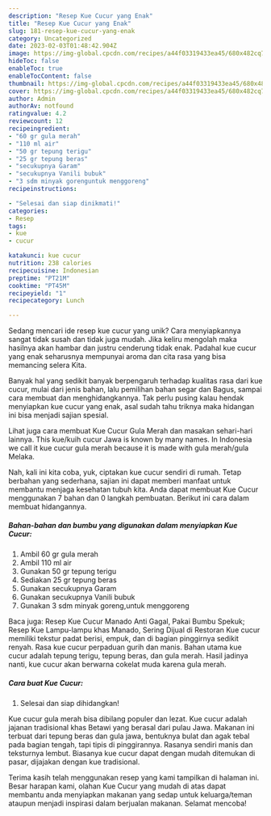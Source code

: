 ```yaml
---
description: "Resep Kue Cucur yang Enak"
title: "Resep Kue Cucur yang Enak"
slug: 181-resep-kue-cucur-yang-enak
category: Uncategorized
date: 2023-02-03T01:48:42.904Z
image: https://img-global.cpcdn.com/recipes/a44f03319433ea45/680x482cq70/kue-cucur-foto-resep-utama.jpg
hideToc: false
enableToc: true
enableTocContent: false
thumbnail: https://img-global.cpcdn.com/recipes/a44f03319433ea45/680x482cq70/kue-cucur-foto-resep-utama.jpg
cover: https://img-global.cpcdn.com/recipes/a44f03319433ea45/680x482cq70/kue-cucur-foto-resep-utama.jpg
author: Admin
authorAv: notfound
ratingvalue: 4.2
reviewcount: 12
recipeingredient:
- "60 gr gula merah"
- "110 ml air"
- "50 gr tepung terigu"
- "25 gr tepung beras"
- "secukupnya Garam"
- "secukupnya Vanili bubuk"
- "3 sdm minyak gorenguntuk menggoreng"
recipeinstructions:

- "Selesai dan siap dinikmati!"
categories:
- Resep
tags:
- kue
- cucur

katakunci: kue cucur 
nutrition: 238 calories
recipecuisine: Indonesian
preptime: "PT21M"
cooktime: "PT45M"
recipeyield: "1"
recipecategory: Lunch

---
```





Sedang mencari ide resep kue cucur yang unik? Cara menyiapkannya sangat tidak susah dan tidak juga mudah. Jika keliru mengolah maka hasilnya akan hambar dan justru cenderung tidak enak. Padahal kue cucur yang enak seharusnya mempunyai aroma dan cita rasa yang bisa memancing selera Kita.





Banyak hal yang sedikit banyak berpengaruh terhadap kualitas rasa dari kue cucur, mulai dari jenis bahan, lalu pemilihan bahan segar dan Bagus, sampai cara membuat dan menghidangkannya. Tak perlu pusing kalau hendak menyiapkan kue cucur yang enak,      asal sudah tahu triknya maka hidangan ini bisa menjadi sajian spesial.














Lihat juga cara membuat Kue Cucur Gula Merah dan masakan sehari-hari lainnya. This kue/kuih cucur Jawa is known by many names. In Indonesia we call it kue cucur gula merah because it is made with gula merah/gula Melaka.






Nah, kali ini kita coba, yuk, ciptakan kue cucur sendiri di rumah. Tetap berbahan yang sederhana, sajian ini dapat memberi manfaat untuk membantu menjaga kesehatan tubuh kita. Anda dapat membuat Kue Cucur menggunakan 7 bahan dan 0 langkah pembuatan. Berikut ini cara dalam membuat hidangannya.

<!--inarticleads1-->

##### Bahan-bahan dan bumbu yang digunakan dalam menyiapkan Kue Cucur:

1. Ambil 60 gr gula merah
1. Ambil 110 ml air
1. Gunakan 50 gr tepung terigu
1. Sediakan 25 gr tepung beras
1. Gunakan secukupnya Garam
1. Gunakan secukupnya Vanili bubuk
1. Gunakan 3 sdm minyak goreng,untuk menggoreng


Baca juga: Resep Kue Cucur Manado Anti Gagal, Pakai Bumbu Spekuk; Resep Kue Lampu-lampu khas Manado, Sering Dijual di Restoran Kue cucur memiliki tekstur padat berisi, empuk, dan di bagian pinggirnya sedikit renyah. Rasa kue cucur perpaduan gurih dan manis. Bahan utama kue cucur adalah tepung terigu, tepung beras, dan gula merah. Hasil jadinya nanti, kue cucur akan berwarna cokelat muda karena gula merah. 

<!--inarticleads2-->

##### Cara buat Kue Cucur:


1. Selesai dan siap dihidangkan!

Kue cucur gula merah bisa dibilang populer dan lezat. Kue cucur adalah jajanan tradisional khas Betawi yang berasal dari pulau Jawa. Makanan ini terbuat dari tepung beras dan gula jawa, bentuknya bulat dan agak tebal pada bagian tengah, tapi tipis di pinggirannya. Rasanya sendiri manis dan teksturnya lembut. Biasanya kue cucur dapat dengan mudah ditemukan di pasar, dijajakan dengan kue tradisional. 

Terima kasih telah menggunakan resep yang kami tampilkan di halaman ini. Besar harapan kami, olahan Kue Cucur yang mudah di atas dapat membantu anda menyiapkan makanan yang sedap untuk keluarga/teman ataupun menjadi inspirasi dalam berjualan makanan. Selamat mencoba!
